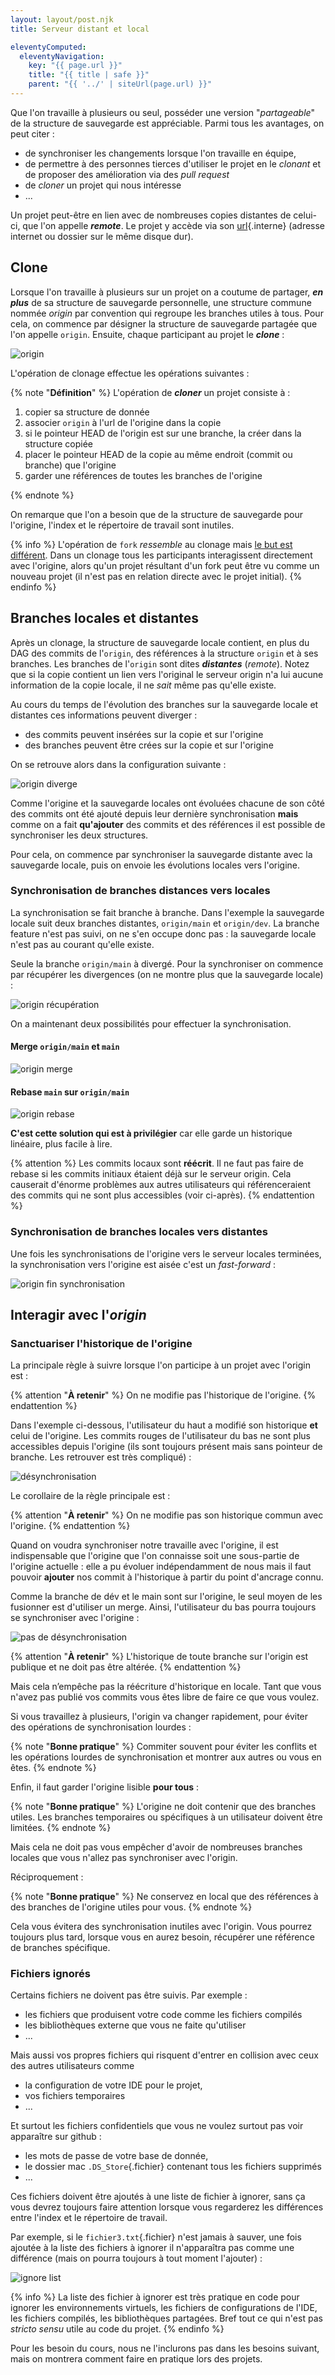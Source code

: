 ```yaml
---
layout: layout/post.njk
title: Serveur distant et local

eleventyComputed:
  eleventyNavigation:
    key: "{{ page.url }}"
    title: "{{ title | safe }}"
    parent: "{{ '../' | siteUrl(page.url) }}"
---
```



Que l'on travaille à plusieurs ou seul, posséder une version "_partageable_" de la structure de sauvegarde est appréciable. Parmi tous les avantages, on peut citer :

- de synchroniser les changements lorsque l'on travaille en équipe,
- de permettre à des personnes tierces d'utiliser le projet en le _clonant_ et de proposer des amélioration via des _pull request_
- de _cloner_ un projet qui nous intéresse
- ...

Un projet peut-être en lien avec de nombreuses copies distantes de celui-ci, que l'on appelle **_remote_**. Le projet y accède via son [url](/cours/web/anatomie-url/){.interne} (adresse internet ou dossier sur le même disque dur).

## Clone

Lorsque l'on travaille à plusieurs sur un projet on a coutume de partager, **_en plus_** de sa structure de sauvegarde personnelle, une structure commune nommée _origin_ par convention qui regroupe les branches utiles à tous. Pour cela, on commence par désigner la structure de sauvegarde partagée que l'on appelle `origin`. Ensuite, chaque participant au projet le **_clone_** :

![origin](./origin-1.png)

L'opération de clonage effectue les opérations suivantes :

{% note "**Définition**" %}
L'opération de **_cloner_** un projet consiste à :

1. copier sa structure de donnée
2. associer `origin` à l'url de l'origine dans la copie
3. si le pointeur HEAD de l'origin est sur une branche, la créer dans la structure copiée
4. placer le pointeur HEAD de la copie au même endroit (commit ou branche) que l'origine
5. garder une références de toutes les branches de l'origine

{% endnote %}

On remarque que l'on a besoin que de la structure de sauvegarde pour l'origine, l'index et le répertoire de travail sont inutiles.

{% info %}
L'opération de `fork` _ressemble_ au clonage mais [le but est différent](https://github.com/orgs/community/discussions/35849). Dans un clonage tous les participants interagissent directement avec l'origine, alors qu'un projet résultant d'un fork peut être vu comme un nouveau projet (il n'est pas en relation directe avec le projet initial).
{% endinfo %}

## Branches locales et distantes

Après un clonage, la structure de sauvegarde locale contient, en plus du DAG des commits de l'`origin`, des références à la structure `origin` et à ses branches. Les branches de l'`origin` sont dites **_distantes_** (_remote_). Notez que si la copie contient un lien vers l'original le serveur origin n'a lui aucune information de la copie locale, il ne _sait_ même pas qu'elle existe.

Au cours du temps de l'évolution des branches sur la sauvegarde locale et distantes ces informations peuvent diverger :

- des commits peuvent insérées sur la copie et sur l'origine
- des branches peuvent être crées sur la copie et sur l'origine

On se retrouve alors dans la configuration suivante :

![origin diverge](./origin-2.png)

Comme l'origine et la sauvegarde locales ont évoluées chacune de son côté des commits ont été ajouté depuis leur dernière synchronisation **mais** comme on a fait **qu'ajouter** des commits et des références il est possible de synchroniser les deux structures.

Pour cela, on commence par synchroniser la sauvegarde distante avec la sauvegarde locale, puis on envoie les évolutions locales vers l'origine.

### Synchronisation de branches distances vers locales

La synchronisation se fait branche à branche. Dans l'exemple la sauvegarde locale suit deux branches distantes, `origin/main` et `origin/dev`. La branche feature n'est pas suivi, on ne s'en occupe donc pas : la sauvegarde locale n'est pas au courant qu'elle existe.

Seule la branche `origin/main` à divergé. Pour la synchroniser on commence par récupérer les divergences (on ne montre plus que la sauvegarde locale) :

![origin récupération](./origin-3.png)

On a maintenant deux possibilités pour effectuer la synchronisation.

#### Merge `origin/main` et `main`

![origin merge](./origin-4-merge.png)

#### Rebase `main` sur `origin/main`

![origin rebase](./origin-4-rebase.png)

**C'est cette solution qui est à privilégier** car elle garde un historique linéaire, plus facile à lire.

{% attention %}
Les commits locaux sont **réécrit**. Il ne faut pas faire de rebase si les commits initiaux étaient déjà sur le serveur origin. Cela causerait d'énorme problèmes aux autres utilisateurs qui référenceraient des commits qui ne sont plus accessibles (voir ci-après).
{% endattention %}

### Synchronisation de branches locales vers distantes

Une fois les synchronisations de l'origine vers le serveur locales terminées, la synchronisation vers l'origine est aisée c'est un _fast-forward_ :

![origin fin synchronisation](./origin-5.png)

## Interagir avec l'_origin_

### Sanctuariser l'historique de l'origine

La principale règle à suivre lorsque l'on participe à un projet avec l'origin est :

{% attention "**À retenir**" %}
On ne modifie pas l'historique de l'origine.
{% endattention %}

Dans l'exemple ci-dessous, l'utilisateur du haut a modifié son historique **et** celui de l'origine. Les commits rouges de l'utilisateur du bas ne sont plus accessibles depuis l'origine (ils sont toujours présent mais sans pointeur de branche. Les retrouver est très compliqué) :

![désynchronisation](./désynchronisation.png)

Le corollaire de la règle principale est :

{% attention "**À retenir**" %}
On ne modifie pas son historique commun avec l'origine.
{% endattention %}

Quand on voudra synchroniser notre travaille avec l'origine, il est indispensable que l'origine que l'on connaisse soit une sous-partie de l'origine actuelle : elle a pu évoluer indépendamment de nous mais il faut pouvoir **ajouter** nos commit à l'historique à partir du point d'ancrage connu.

Comme la branche de dév et le main sont sur l'origine, le seul moyen de les fusionner est d'utiliser un merge. Ainsi, l'utilisateur du bas pourra toujours se synchroniser avec l'origine :

![pas de désynchronisation](./pas-désynchronisation.png)

{% attention "**À retenir**" %}
L'historique de toute branche sur l'origin est publique et ne doit pas être altérée.
{% endattention %}

Mais cela n’empêche pas la réécriture d'historique en locale. Tant que vous n'avez pas publié vos commits vous êtes libre de faire ce que vous voulez.

Si vous travaillez à plusieurs, l'origin va changer rapidement, pour éviter des opérations de synchronisation lourdes :

{% note "**Bonne pratique**" %}
Commiter souvent pour éviter les conflits et les opérations lourdes de synchronisation et montrer aux autres ou vous en êtes.
{% endnote %}

Enfin, il faut garder l'origine lisible **pour tous** :

{% note "**Bonne pratique**" %}
L'origine ne doit contenir que des branches utiles. Les branches temporaires ou spécifiques à un utilisateur doivent être limitées.
{% endnote %}

Mais cela ne doit pas vous empêcher d'avoir de nombreuses branches locales que vous n'allez pas synchroniser avec l'origin.

Réciproquement :

{% note "**Bonne pratique**" %}
Ne conservez en local que des références à des branches de l'origine utiles pour vous.
 {% endnote %}

Cela vous évitera des synchronisation inutiles avec l'origin. Vous pourrez toujours plus tard, lorsque vous en aurez besoin, récupérer une référence de branches spécifique.

### Fichiers ignorés

Certains fichiers ne doivent pas être suivis. Par exemple :

- les fichiers que produisent votre code comme les fichiers compilés
- les bibliothèques externe que vous ne faite qu'utiliser
- ...

Mais aussi vos propres fichiers qui risquent d'entrer en collision avec ceux des autres utilisateurs comme

- la configuration de votre IDE pour le projet,
- vos fichiers temporaires
- ...

Et surtout les fichiers confidentiels que vous ne voulez surtout pas voir apparaître sur github :

- les mots de passe de votre base de donnée,
- le dossier mac `.DS_Store`{.fichier} contenant tous les fichiers supprimés
- ...

Ces fichiers doivent être ajoutés à une liste de fichier à ignorer, sans ça vous devrez toujours faire attention lorsque vous regarderez les différences entre l'index et le répertoire de travail.

Par exemple, si le `fichier3.txt`{.fichier} n'est jamais à sauver, une fois ajoutée à la liste des fichiers à ignorer il n'apparaîtra pas comme une différence (mais on pourra toujours à tout moment l'ajouter) :

![ignore list](./index-ignorelist.png)

{% info %}
La liste des fichier à ignorer est très pratique en code pour ignorer les environnements virtuels, les fichiers de configurations de l'IDE, les fichiers compilés, les bibliothèques partagées. Bref tout ce qui n'est pas _stricto sensu_ utile au code du projet.
{% endinfo %}

Pour les besoin du cours, nous ne l'inclurons pas dans les besoins suivant, mais on montrera comment faire en pratique lors des projets.
